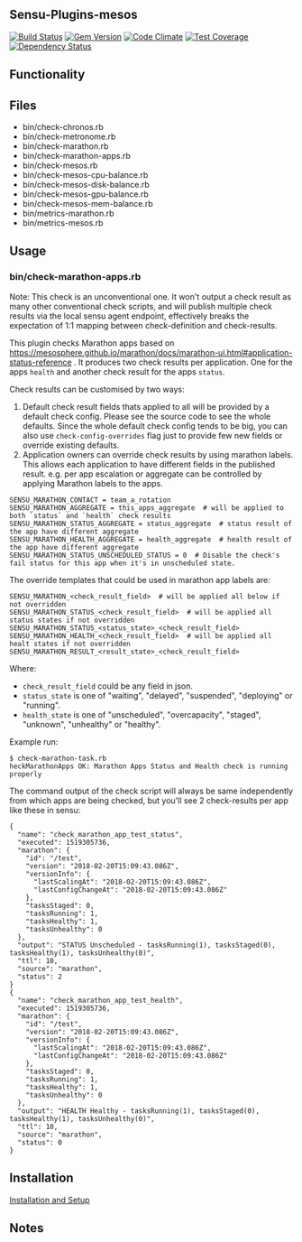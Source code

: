 ## Sensu-Plugins-mesos

[![Build Status](https://travis-ci.org/sensu-plugins/sensu-plugins-mesos.svg?branch=master)](https://travis-ci.org/sensu-plugins/sensu-plugins-mesos)
[![Gem Version](https://badge.fury.io/rb/sensu-plugins-mesos.svg)](http://badge.fury.io/rb/sensu-plugins-mesos)
[![Code Climate](https://codeclimate.com/github/sensu-plugins/sensu-plugins-mesos/badges/gpa.svg)](https://codeclimate.com/github/sensu-plugins/sensu-plugins-mesos)
[![Test Coverage](https://codeclimate.com/github/sensu-plugins/sensu-plugins-mesos/badges/coverage.svg)](https://codeclimate.com/github/sensu-plugins/sensu-plugins-mesos)
[![Dependency Status](https://gemnasium.com/sensu-plugins/sensu-plugins-mesos.svg)](https://gemnasium.com/sensu-plugins/sensu-plugins-mesos)

## Functionality

## Files
 * bin/check-chronos.rb
 * bin/check-metronome.rb
 * bin/check-marathon.rb
 * bin/check-marathon-apps.rb
 * bin/check-mesos.rb
 * bin/check-mesos-cpu-balance.rb
 * bin/check-mesos-disk-balance.rb
 * bin/check-mesos-gpu-balance.rb
 * bin/check-mesos-mem-balance.rb
 * bin/metrics-marathon.rb
 * bin/metrics-mesos.rb

## Usage

### bin/check-marathon-apps.rb

Note: This check is an unconventional one. It won't output a check result as many
other conventional check scripts, and will publish multiple check results via
the local sensu agent endpoint, effectively breaks the expectation of 1:1
mapping between check-definition and check-results.

This plugin checks Marathon apps based on
https://mesosphere.github.io/marathon/docs/marathon-ui.html#application-status-reference .
It produces two check results per application. One for the apps `health` and
another check result for the apps `status`.

Check results can be customised by two ways:

1. Default check result fields thats applied to all will be provided by a
   default check config. Please see the source code to see the whole defaults.
   Since the whole default check config tends to be big, you can also use
   `check-config-overrides` flag just to provide few new fields or override
   existing defaults.
2. Application owners can override check results by using marathon labels. This
   allows each application to have different fields in the published result.
   e.g. per app escalation or aggregate can be controlled by applying Marathon
   labels to the apps.

```
SENSU_MARATHON_CONTACT = team_a_rotation
SENSU_MARATHON_AGGREGATE = this_apps_aggregate  # will be applied to both `status` and `health` check results
SENSU_MARATHON_STATUS_AGGREGATE = status_aggregate  # status result of the app have different aggregate
SENSU_MARATHON_HEALTH_AGGREGATE = health_aggregate  # health result of the app have different aggregate
SENSU_MARATHON_STATUS_UNSCHEDULED_STATUS = 0  # Disable the check's fail status for this app when it's in unscheduled state.
```

The override templates that could be used in marathon app labels are:

```
SENSU_MARATHON_<check_result_field>  # will be applied all below if not overridden
SENSU_MARATHON_STATUS_<check_result_field>  # will be applied all status states if not overridden
SENSU_MARATHON_STATUS_<status_state>_<check_result_field>
SENSU_MARATHON_HEALTH_<check_result_field>  # will be applied all healt states if not overridden
SENSU_MARATHON_RESULT_<result_state>_<check_result_field>
```

Where:
* `check_result_field` could be any field in json.
* `status_state` is one of "waiting", "delayed", "suspended", "deploying" or "running".
* `health_state` is one of "unscheduled", "overcapacity", "staged", "unknown", "unhealthy" or "healthy".

Example run:

```
$ check-marathon-task.rb
heckMarathonApps OK: Marathon Apps Status and Health check is running properly
```

The command output of the check script will always be same independently from
which apps are being checked, but you'll see 2 check-results per app like these
in sensu:

```
{
  "name": "check_marathon_app_test_status",
  "executed": 1519305736,
  "marathon": {
    "id": "/test",
    "version": "2018-02-20T15:09:43.086Z",
    "versionInfo": {
      "lastScalingAt": "2018-02-20T15:09:43.086Z",
      "lastConfigChangeAt": "2018-02-20T15:09:43.086Z"
    },
    "tasksStaged": 0,
    "tasksRunning": 1,
    "tasksHealthy": 1,
    "tasksUnhealthy": 0
  },
  "output": "STATUS Unscheduled - tasksRunning(1), tasksStaged(0), tasksHealthy(1), tasksUnhealthy(0)",
  "ttl": 10,
  "source": "marathon",
  "status": 2
}
{
  "name": "check_marathon_app_test_health",
  "executed": 1519305736,
  "marathon": {
    "id": "/test",
    "version": "2018-02-20T15:09:43.086Z",
    "versionInfo": {
      "lastScalingAt": "2018-02-20T15:09:43.086Z",
      "lastConfigChangeAt": "2018-02-20T15:09:43.086Z"
    },
    "tasksStaged": 0,
    "tasksRunning": 1,
    "tasksHealthy": 1,
    "tasksUnhealthy": 0
  },
  "output": "HEALTH Healthy - tasksRunning(1), tasksStaged(0), tasksHealthy(1), tasksUnhealthy(0)",
  "ttl": 10,
  "source": "marathon",
  "status": 0
}
```

## Installation

[Installation and Setup](http://sensu-plugins.io/docs/installation_instructions.html)

## Notes
